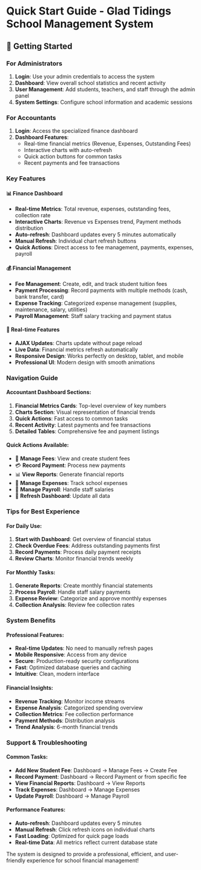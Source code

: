 # Quick Start Guide - Glad Tidings School Management System

## 🚀 Getting Started

### For Administrators
1. **Login**: Use your admin credentials to access the system
2. **Dashboard**: View overall school statistics and recent activity
3. **User Management**: Add students, teachers, and staff through the admin panel
4. **System Settings**: Configure school information and academic sessions

### For Accountants
1. **Login**: Access the specialized finance dashboard
2. **Dashboard Features**:
   - Real-time financial metrics (Revenue, Expenses, Outstanding Fees)
   - Interactive charts with auto-refresh
   - Quick action buttons for common tasks
   - Recent payments and fee transactions

### Key Features

#### 📊 Finance Dashboard
- **Real-time Metrics**: Total revenue, expenses, outstanding fees, collection rate
- **Interactive Charts**: Revenue vs Expenses trend, Payment methods distribution
- **Auto-refresh**: Dashboard updates every 5 minutes automatically
- **Manual Refresh**: Individual chart refresh buttons
- **Quick Actions**: Direct access to fee management, payments, expenses, payroll

#### 💰 Financial Management
- **Fee Management**: Create, edit, and track student tuition fees
- **Payment Processing**: Record payments with multiple methods (cash, bank transfer, card)
- **Expense Tracking**: Categorized expense management (supplies, maintenance, salary, utilities)
- **Payroll Management**: Staff salary tracking and payment status

#### 🔄 Real-time Features
- **AJAX Updates**: Charts update without page reload
- **Live Data**: Financial metrics refresh automatically
- **Responsive Design**: Works perfectly on desktop, tablet, and mobile
- **Professional UI**: Modern design with smooth animations

### Navigation Guide

#### Accountant Dashboard Sections:
1. **Financial Metrics Cards**: Top-level overview of key numbers
2. **Charts Section**: Visual representation of financial trends
3. **Quick Actions**: Fast access to common tasks
4. **Recent Activity**: Latest payments and fee transactions
5. **Detailed Tables**: Comprehensive fee and payment listings

#### Quick Actions Available:
- 📝 **Manage Fees**: View and create student fees
- 💳 **Record Payment**: Process new payments
- 📊 **View Reports**: Generate financial reports
- 💼 **Manage Expenses**: Track school expenses
- 👥 **Manage Payroll**: Handle staff salaries
- 🔄 **Refresh Dashboard**: Update all data

### Tips for Best Experience

#### For Daily Use:
1. **Start with Dashboard**: Get overview of financial status
2. **Check Overdue Fees**: Address outstanding payments first
3. **Record Payments**: Process daily payment receipts
4. **Review Charts**: Monitor financial trends weekly

#### For Monthly Tasks:
1. **Generate Reports**: Create monthly financial statements
2. **Process Payroll**: Handle staff salary payments
3. **Expense Review**: Categorize and approve monthly expenses
4. **Collection Analysis**: Review fee collection rates

### System Benefits

#### Professional Features:
- **Real-time Updates**: No need to manually refresh pages
- **Mobile Responsive**: Access from any device
- **Secure**: Production-ready security configurations
- **Fast**: Optimized database queries and caching
- **Intuitive**: Clean, modern interface

#### Financial Insights:
- **Revenue Tracking**: Monitor income streams
- **Expense Analysis**: Categorized spending overview
- **Collection Metrics**: Fee collection performance
- **Payment Methods**: Distribution analysis
- **Trend Analysis**: 6-month financial trends

### Support & Troubleshooting

#### Common Tasks:
- **Add New Student Fee**: Dashboard → Manage Fees → Create Fee
- **Record Payment**: Dashboard → Record Payment or from specific fee
- **View Financial Reports**: Dashboard → View Reports
- **Track Expenses**: Dashboard → Manage Expenses
- **Update Payroll**: Dashboard → Manage Payroll

#### Performance Features:
- **Auto-refresh**: Dashboard updates every 5 minutes
- **Manual Refresh**: Click refresh icons on individual charts
- **Fast Loading**: Optimized for quick page loads
- **Real-time Data**: All metrics reflect current database state

The system is designed to provide a professional, efficient, and user-friendly experience for school financial management!
